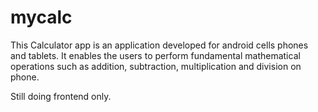 # mycalc
This Calculator app is an application developed for android cells phones and tablets. It enables the users to perform fundamental mathematical operations such as addition, subtraction, multiplication and division on phone.


Still doing frontend only.
